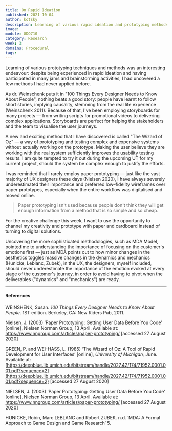 ```yaml
---
title: On Rapid Ideation
published: 2021-10-04
author: kotsky
description: Learning of various rapid ideation and prototyping methods
image: 
module: GDO710
category: Research
week: 3
domains: Procedural
tags: 
---
```

Learning of various prototyping techniques and methods was an interesting endeavour: despite being experienced in rapid ideation and having participated in many jams and brainstorming activities, I had uncovered a few methods I had never applied before. 

As dr. Weinschenk puts it in "100 Things Every Designer Needs to Know About People", nothing beats a good story: people have learnt to follow short stories, implying causality, stemming from the real life experience (Weinschenk 2011). Because of that, I've been employing storyboards for many projects — from writing scripts for promotional videos to delivering complex applications. Storyboards are perfect for helping the stakeholders and the team to visualise the user journeys.

A new and exciting method that I have discovered is called "The Wizard of Oz" — a way of prototyping and testing complex and expensive systems without actually working on the prototype. Making the user believe they are working with the real system sufficiently improves the usability testing results. I am quite tempted to try it out during the upcoming UT for my current project, should the system be complex enough to justify the efforts.

I was reminded that I rarely employ paper prototyping — just like the vast majority of UX designers these days (Nielsen 2020), I have always severely underestimated their importance and preferred low–fidelity wireframes over paper prototypes, especially when the entire workflow was digitalised and moved online.

> Paper prototyping isn't used because people don't think they will get enough information from a method that is so simple and so cheap.

For the creative challenge this week, I want to use the opportunity to channel my creativity and prototype with paper and cardboard instead of turning to digital solutions. 

Uncovering the more sophisticated methodologies, such as MDA Model, pointed me to understanding the importance of focusing on the customer's emotions first — just as MDA points out to how minor changes in the aesthetics toggles massive changes in the dynamics and mechanics (Hunicke, Leblanc, Zubek), in the UX, the designers, myself included, should never underestimate the importance of the emotion evoked at every stage of the customer's journey, in order to avoid having to pivot when the deliverables ("dynamics" and "mechanics") are ready.

---

#### References

WEINSHENK, Susan. _100 Things Every Designer Needs to Know About People_. 1ST edition. Berkeley, CA: New Riders Pub, 2011.

Nielsen, J. (2003) ‘Paper Prototyping: Getting User Data Before You Code’ [online], Nielsen Norman Group, 13 April. Available at: https://www.nngroup.com/articles/paper-prototyping/ [accessed 27 August 2020]

GREEN, P. and WEI-HASS, L. (1985) ‘The Wizard of Oz: A Tool of Rapid Development for User Interfaces’ [online], _University of Michigan,_ June. Available at: [https://deepblue.lib.umich.edu/bitstream/handle/2027.42/174/71952.0001.001.pdf?sequence=2](https://deepblue.lib.umich.edu/bitstream/handle/2027.42/174/71952.0001.001.pdf?sequence=2) [accessed 27 August 2020]

NIELSEN, J. (2003) ‘Paper Prototyping: Getting User Data Before You Code’ [online], Nielsen Norman Group, 13 April. Available at: https://www.nngroup.com/articles/paper-prototyping/ [accessed 27 August 2020]

HUNICKE, Robin, Marc LEBLANC and Robert ZUBEK. n.d. ‘MDA: A Formal Approach to Game Design and Game Research’ 5.